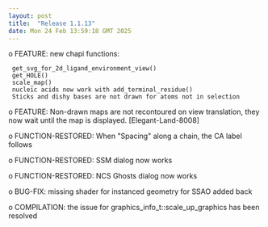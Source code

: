```yaml
---
layout: post
title:  "Release 1.1.13"
date: Mon 24 Feb 13:59:18 GMT 2025
---
```



  o FEATURE: new chapi functions:

     get_svg_for_2d_ligand_environment_view()
     get_HOLE()
     scale_map()
     nucleic acids now work with add_terminal_residue()
     Sticks and dishy bases are not drawn for atoms not in selection

  o FEATURE: Non-drawn maps are not recontoured on view translation, they
             now wait until the map is displayed.
             [Elegant-Land-8008]

  o FUNCTION-RESTORED: When "Spacing" along a chain, the CA label follows

  o FUNCTION-RESTORED: SSM dialog now works

  o FUNCTION-RESTORED: NCS Ghosts dialog now works

  o BUG-FIX: missing shader for instanced geometry for SSAO added back

  o COMPILATION: the issue for graphics_info_t::scale_up_graphics has
                 been resolved

